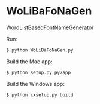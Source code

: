 # WoLiBaFoNaGen
WordListBasedFontNameGenerator

Run:

```bash
$ python WoLiBaFoNaGen.py
```

Build the Mac app:

```bash
$ python setup.py py2app
```

Build the Windows app:

```bash
$ python cxsetup.py build
```
